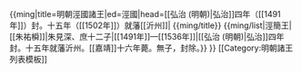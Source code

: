 {{ming|title=明朝涇國諸王|ed=涇國|head=[[弘治 (明朝)|弘治]]四年（[[1491年]]）封。十五年（[[1502年]]）就藩[[沂州]]|
{{ming/title}}
{{ming/list|涇簡王|[[朱祐橓]]|朱見深、庶十二子|[[1491年]]—[[1536年]]|[[弘治 (明朝)|弘治]]四年封。十五年就藩沂州。[[嘉靖]]十六年薨。無子，封除。}}
}}<noinclude>
[[Category:明朝諸王列表模板]]
</noinclude>